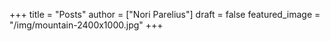 +++
title = "Posts"
author = ["Nori Parelius"]
draft = false
featured_image = "/img/mountain-2400x1000.jpg"
+++
